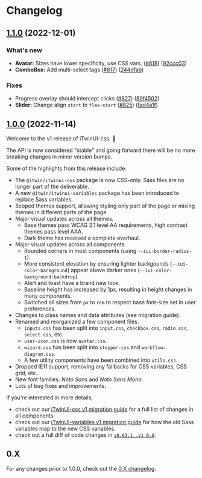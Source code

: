 # Changelog

## [1.1.0](https://www.github.com/iTwin/iTwinUI/compare/v1.0.0...v1.1.0) (2022-12-01)


### What's new

* **Avatar:** Sizes have lower specificity, use CSS vars. ([#818](https://www.github.com/iTwin/iTwinUI/issues/818)) ([92ccc03](https://www.github.com/iTwin/iTwinUI/commit/92ccc0337777e97ab3b55d52b8ce1548e3026485))
* **ComboBox:** Add multi-select tags ([#817](https://www.github.com/iTwin/iTwinUI/issues/817)) ([244dfab](https://www.github.com/iTwin/iTwinUI/commit/244dfab8338035000d95260caf534a04d698ffdb))


### Fixes

* Progress overlay should intercept clicks ([#827](https://www.github.com/iTwin/iTwinUI/issues/827)) ([89f4502](https://www.github.com/iTwin/iTwinUI/commit/89f4502460fd7a4fe5244b57997cc7d9800e8fdd))
* **Slider:** Change align `start` to `flex-start` ([#825](https://www.github.com/iTwin/iTwinUI/issues/825)) ([fad4a1f](https://www.github.com/iTwin/iTwinUI/commit/fad4a1f3068354ea18b4d0d8f08d1725d4887211))

## [1.0.0](https://www.github.com/iTwin/iTwinUI/compare/v0.63.1...v1.0.0) (2022-11-14)

Welcome to the v1 release of iTwinUI-css. 🎉

The API is now considered "stable" and going forward there will be no more breaking changes in minor version bumps.

Some of the highlights from this release include:

- The `@itwin/itwinui-css` package is now CSS-only. Sass files are no longer part of the deliverable.
- A new `@itwin/itwinui-variables` package has been introduced to replace Sass variables.
- Scoped themes support, allowing styling only part of the page or mixing themes in different parts of the page.
- Major visual updates across all themes.
  - Base themes pass WCAG 2.1 level AA requirements, high contrast themes pass level AAA.
  - Dark theme has received a complete overhaul.
- Major visual updates across all components.
  - Rounded corners in most components (using `--iui-border-radius-1`).
  - More consistent elevation by ensuring lighter backgounds (`--iui-color-background`) appear above darker ones (`--iui-color-background-backdrop`).
  - Alert and toast have a brand new look.
  - Baseline height has increased by 1px, resulting in height changes in many components.
  - Switched all sizes from `px` to `rem` to respect base font-size set in user preferences.
- Changes to class names and data attributes (see migration guide).
- Renamed and reorganized a few component files.
  - `inputs.css` has been split into `input.css`, `checkbox.css`, `radio.css`, `select.css`, etc.
  - `user-icon.css` is now `avatar.css`.
  - `wizard.css` has been split into `stepper.css` and `workflow-diagram.css`.
  - A few utility components have been combined into `utils.css`.
- Dropped IE11 support, removing any fallbacks for CSS variables, CSS grid, etc.
- New font families: _Noto Sans_ and _Noto Sans Mono_.
- Lots of bug fixes and improvements.

If you're interested in more details,

- check out our [iTwinUI-css v1 migration guide](https://github.com/iTwin/iTwinUI/wiki/iTwinUI-v1-migration-guide) for a full list of changes in all components.
- check out our [iTwinUI-variables v1 migration guide](https://github.com/iTwin/iTwinUI/wiki/iTwinUI-variables-v1-migration-guide) for how the old Sass variables map to the new CSS variables.
- check out a full diff of code changes in [`v0.63.1..v1.0.0`](https://www.github.com/iTwin/iTwinUI/compare/v0.63.1...v1.0.0).

## 0.X

For any changes prior to 1.0.0, check out the [0.X changelog](https://github.com/iTwin/iTwinUI/blob/v0/packages/itwinui-css/CHANGELOG.md).
